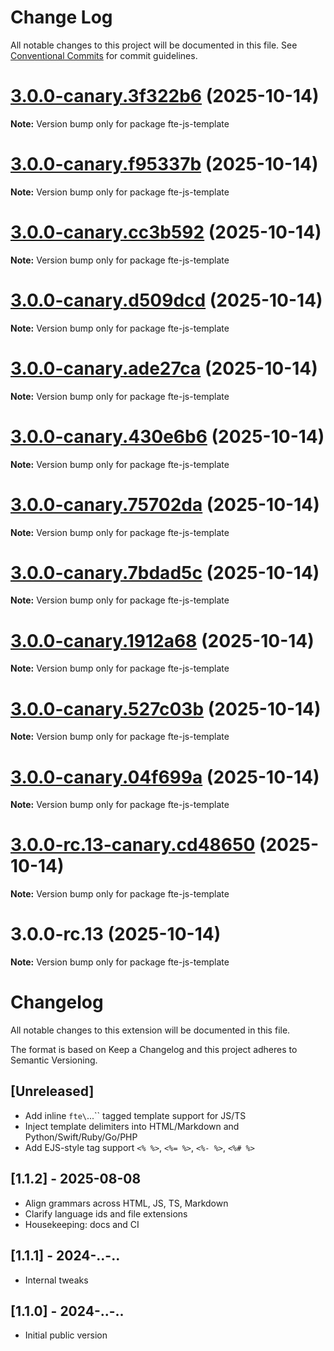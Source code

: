 # Change Log

All notable changes to this project will be documented in this file.
See [Conventional Commits](https://conventionalcommits.org) for commit guidelines.

# [3.0.0-canary.3f322b6](https://github.com/vedmalex/vscode-ftejs-lang/compare/v3.0.0-canary.f95337b...v3.0.0-canary.3f322b6) (2025-10-14)

**Note:** Version bump only for package fte-js-template





# [3.0.0-canary.f95337b](https://github.com/vedmalex/vscode-ftejs-lang/compare/v3.0.0-canary.cc3b592...v3.0.0-canary.f95337b) (2025-10-14)

**Note:** Version bump only for package fte-js-template





# [3.0.0-canary.cc3b592](https://github.com/vedmalex/vscode-ftejs-lang/compare/v3.0.0-canary.d509dcd...v3.0.0-canary.cc3b592) (2025-10-14)

**Note:** Version bump only for package fte-js-template





# [3.0.0-canary.d509dcd](https://github.com/vedmalex/vscode-ftejs-lang/compare/v3.0.0-canary.ade27ca...v3.0.0-canary.d509dcd) (2025-10-14)

**Note:** Version bump only for package fte-js-template





# [3.0.0-canary.ade27ca](https://github.com/vedmalex/vscode-ftejs-lang/compare/v3.0.0-canary.430e6b6...v3.0.0-canary.ade27ca) (2025-10-14)

**Note:** Version bump only for package fte-js-template





# [3.0.0-canary.430e6b6](https://github.com/vedmalex/vscode-ftejs-lang/compare/v3.0.0-canary.75702da...v3.0.0-canary.430e6b6) (2025-10-14)

**Note:** Version bump only for package fte-js-template





# [3.0.0-canary.75702da](https://github.com/vedmalex/vscode-ftejs-lang/compare/v3.0.0-canary.7bdad5c...v3.0.0-canary.75702da) (2025-10-14)

**Note:** Version bump only for package fte-js-template





# [3.0.0-canary.7bdad5c](https://github.com/vedmalex/vscode-ftejs-lang/compare/v3.0.0-canary.1912a68...v3.0.0-canary.7bdad5c) (2025-10-14)

**Note:** Version bump only for package fte-js-template





# [3.0.0-canary.1912a68](https://github.com/vedmalex/vscode-ftejs-lang/compare/v3.0.0-canary.527c03b...v3.0.0-canary.1912a68) (2025-10-14)

**Note:** Version bump only for package fte-js-template





# [3.0.0-canary.527c03b](https://github.com/vedmalex/vscode-ftejs-lang/compare/v3.0.0-canary.04f699a...v3.0.0-canary.527c03b) (2025-10-14)

**Note:** Version bump only for package fte-js-template





# [3.0.0-canary.04f699a](https://github.com/vedmalex/vscode-ftejs-lang/compare/v3.0.0-rc.13-canary.cd48650...v3.0.0-canary.04f699a) (2025-10-14)

**Note:** Version bump only for package fte-js-template





# [3.0.0-rc.13-canary.cd48650](https://github.com/vedmalex/vscode-ftejs-lang/compare/v3.0.0-rc.13...v3.0.0-rc.13-canary.cd48650) (2025-10-14)

**Note:** Version bump only for package fte-js-template





# 3.0.0-rc.13 (2025-10-14)

**Note:** Version bump only for package fte-js-template





# Changelog

All notable changes to this extension will be documented in this file.

The format is based on Keep a Changelog and this project adheres to Semantic Versioning.

## [Unreleased]
- Add inline `fte\`...\`` tagged template support for JS/TS
- Inject template delimiters into HTML/Markdown and Python/Swift/Ruby/Go/PHP
- Add EJS-style tag support `<% %>`, `<%= %>`, `<%- %>`, `<%# %>`

## [1.1.2] - 2025-08-08
- Align grammars across HTML, JS, TS, Markdown
- Clarify language ids and file extensions
- Housekeeping: docs and CI

## [1.1.1] - 2024-..-..
- Internal tweaks

## [1.1.0] - 2024-..-..
- Initial public version
